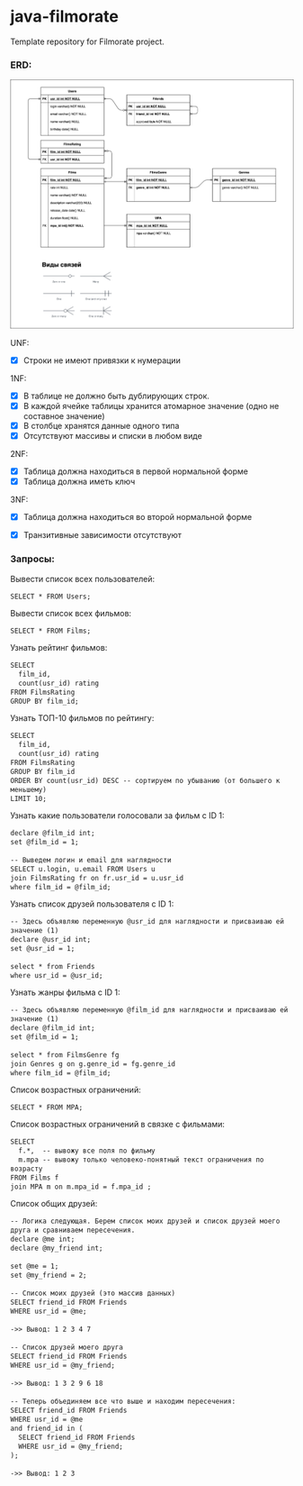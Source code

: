 # java-filmorate
Template repository for Filmorate project.

### ERD:

![ERD](https://raw.githubusercontent.com/VitalyKapustin-git/java-filmorate/erd/filmorate-ERD.png)

UNF:
* [x] Строки не имеют привязки к нумерации

1NF:
* [x] В таблице не должно быть дублирующих строк.
* [x] В каждой ячейке таблицы хранится атомарное значение (одно не составное значение)
* [x] В столбце хранятся данные одного типа
* [x] Отсутствуют массивы и списки в любом виде

2NF:
* [x] Таблица должна находиться в первой нормальной форме
* [x] Таблица должна иметь ключ

3NF:
* [x] Таблица должна находиться во второй нормальной форме
* [x] Транзитивные зависимости отсутствуют


### Запросы:
Вывести список всех пользователей:
```
SELECT * FROM Users;
```
Вывести список всех фильмов:
```
SELECT * FROM Films;
```
Узнать рейтинг фильмов:
```
SELECT 
  film_id,
  count(usr_id) rating
FROM FilmsRating
GROUP BY film_id;
```
Узнать ТОП-10 фильмов по рейтингу:
```
SELECT 
  film_id,
  count(usr_id) rating
FROM FilmsRating
GROUP BY film_id
ORDER BY count(usr_id) DESC -- сортируем по убыванию (от большего к меньшему)
LIMIT 10;
```
Узнать какие пользователи голосовали за фильм с ID 1:
```
declare @film_id int;
set @film_id = 1;

-- Выведем логин и email для наглядности
SELECT u.login, u.email FROM Users u
join FilmsRating fr on fr.usr_id = u.usr_id
where film_id = @film_id;
```
Узнать список друзей пользователя с ID 1:
```
-- Здесь объявляю переменную @usr_id для наглядности и присваиваю ей значение (1)
declare @usr_id int;
set @usr_id = 1;

select * from Friends
where usr_id = @usr_id;
```
Узнать жанры фильма с ID 1:
```
-- Здесь объявляю переменную @film_id для наглядности и присваиваю ей значение (1)
declare @film_id int;
set @film_id = 1;

select * from FilmsGenre fg
join Genres g on g.genre_id = fg.genre_id
where film_id = @film_id;
```
Список возрастных ограничений:
```
SELECT * FROM MPA;
```
Список возрастных ограничений в связке с фильмами:
```
SELECT 
  f.*,  -- вывожу все поля по фильму
  m.mpa -- вывожу только человеко-понятный текст ограничения по возрасту
FROM Films f
join MPA m on m.mpa_id = f.mpa_id ;
```
Список общих друзей:
```
-- Логика следующая. Берем список моих друзей и список друзей моего друга и сравниваем пересечения.
declare @me int;
declare @my_friend int;

set @me = 1;
set @my_friend = 2;

-- Список моих друзей (это массив данных)
SELECT friend_id FROM Friends 
WHERE usr_id = @me;

->> Вывод: 1 2 3 4 7

-- Список друзей моего друга
SELECT friend_id FROM Friends 
WHERE usr_id = @my_friend; 

->> Вывод: 1 3 2 9 6 18

-- Теперь объединяем все что выше и находим пересечения:
SELECT friend_id FROM Friends 
WHERE usr_id = @me
and friend_id in (
  SELECT friend_id FROM Friends 
  WHERE usr_id = @my_friend; 
);

->> Вывод: 1 2 3
```
